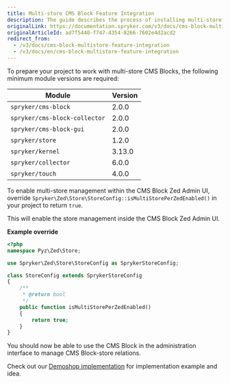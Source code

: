 ```yaml
---
title: Multi-store CMS Block Feature Integration
description: The guide describes the process of installing multi-store CMS Blocks into the project.
originalLink: https://documentation.spryker.com/v3/docs/cms-block-multistore-feature-integration
originalArticleId: ad7f5440-f747-4354-8266-7602e4d2acd2
redirect_from:
  - /v3/docs/cms-block-multistore-feature-integration
  - /v3/docs/en/cms-block-multistore-feature-integration
---
```


To prepare your project to work with multi-store CMS Blocks, the following minimum module versions are required:


|Module  | Version |
| --- | --- |
| `spryker/cms-block` | 2.0.0 |
| `spryker/cms-block-collector` |2.0.0  |
| `spryker/cms-block-gui` | 2.0.0 |
| `spryker/store` | 1.2.0 |
|`spryker/kernel`  | 3.13.0 |
|  `spryker/collector`|6.0.0  |
| `spryker/touch` | 4.0.0 |

To enable multi-store management within the CMS Block Zed Admin UI, override `Spryker\Zed\Store\StoreConfig::isMultiStorePerZedEnabled()` in your project to return `true`. 

This will enable the store management inside the CMS Block Zed Admin UI.

**Example override**

```php
<?php
namespace Pyz\Zed\Store;

use Spryker\Zed\Store\StoreConfig as SprykerStoreConfig;

class StoreConfig extends SprykerStoreConfig
{
    /**
     * @return bool
     */
    public function isMultiStorePerZedEnabled()
    {
        return true;
    }
}
```

You should now be able to use the CMS Block in the administration interface to manage CMS Block-store relations.

Check out our [Demoshop implementation](https://github.com/spryker/demoshop) for implementation example and idea. 
 
<!-- Last review date: Feb 15, 2019 -->

 [//]: # (by Karoly Gerner, Anastasija Datsun)
